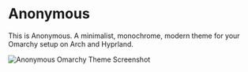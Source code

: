 # Anonymous

This is Anonymous. A minimalist, monochrome, modern theme for your Omarchy setup on Arch and Hyprland.

![Anonymous Omarchy Theme Screenshot](theme_anonymous.png)
